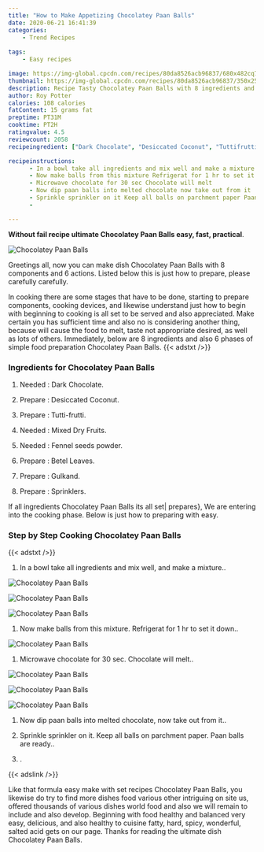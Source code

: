 ```yaml
---
title: "How to Make Appetizing Chocolatey Paan Balls"
date: 2020-06-21 16:41:39
categories:
    - Trend Recipes
    
tags:
    - Easy recipes

image: https://img-global.cpcdn.com/recipes/80da8526acb96837/680x482cq70/chocolatey-paan-balls-recipe-main-photo.jpg
thumbnail: https://img-global.cpcdn.com/recipes/80da8526acb96837/350x250cq70/chocolatey-paan-balls-recipe-main-photo.jpg
description: Recipe Tasty Chocolatey Paan Balls with 8 ingredients and 6 stages of easy cooking.
author: Roy Potter
calories: 108 calories
fatContent: 15 grams fat
preptime: PT31M
cooktime: PT2H
ratingvalue: 4.5
reviewcount: 2058
recipeingredient: ["Dark Chocolate", "Desiccated Coconut", "Tuttifrutti", "Mixed Dry Fruits", "Fennel seeds powder", "Betel Leaves", "Gulkand", "Sprinklers"]

recipeinstructions: 
      - In a bowl take all ingredients and mix well and make a mixture 
      - Now make balls from this mixture Refrigerat for 1 hr to set it down 
      - Microwave chocolate for 30 sec Chocolate will melt 
      - Now dip paan balls into melted chocolate now take out from it 
      - Sprinkle sprinkler on it Keep all balls on parchment paper Paan balls are ready 
      - 

---
```




**Without fail recipe ultimate Chocolatey Paan Balls easy, fast, practical**. 


![Chocolatey Paan Balls](https://img-global.cpcdn.com/recipes/80da8526acb96837/680x482cq70/chocolatey-paan-balls-recipe-main-photo.jpg "Chocolatey Paan Balls")




Greetings all, now you can make dish Chocolatey Paan Balls with 8 components and 6 actions. Listed below this is just how to prepare, please carefully carefully.

In cooking there are some stages that have to be done, starting to prepare components, cooking devices, and likewise understand just how to begin with beginning to cooking is all set to be served and also appreciated. Make certain you has sufficient time and also no is considering another thing, because will cause the food to melt, taste not appropriate desired, as well as lots of others. Immediately, below are 8 ingredients and also 6 phases of simple food preparation Chocolatey Paan Balls.
{{< adstxt />}}

### Ingredients for Chocolatey Paan Balls


1. Needed  : Dark Chocolate.

1. Prepare  : Desiccated Coconut.

1. Prepare  : Tutti-frutti.

1. Needed  : Mixed Dry Fruits.

1. Needed  : Fennel seeds powder.

1. Prepare  : Betel Leaves.

1. Prepare  : Gulkand.

1. Prepare  : Sprinklers.



If all ingredients Chocolatey Paan Balls its all set| prepares}, We are entering into the cooking phase. Below is just how to preparing with easy.

### Step by Step Cooking Chocolatey Paan Balls

{{< adstxt />}}


1. In a bowl take all ingredients and mix well, and make a mixture..



![Chocolatey Paan Balls](https://img-global.cpcdn.com/steps/5c4686b8273fbc82/160x128cq70/chocolatey-paan-balls-recipe-step-1-photo.jpg" "Chocolatey Paan Balls")

![Chocolatey Paan Balls](https://img-global.cpcdn.com/steps/4b3d36b940f86a8b/160x128cq70/chocolatey-paan-balls-recipe-step-1-photo.jpg" "Chocolatey Paan Balls")

![Chocolatey Paan Balls](https://img-global.cpcdn.com/steps/81547cc4993b23a9/160x128cq70/chocolatey-paan-balls-recipe-step-1-photo.jpg" "Chocolatey Paan Balls")



1. Now make balls from this mixture. Refrigerat for 1 hr to set it down..



![Chocolatey Paan Balls](https://img-global.cpcdn.com/steps/b30d97bdbd725b03/160x128cq70/chocolatey-paan-balls-recipe-step-2-photo.jpg" "Chocolatey Paan Balls")



1. Microwave chocolate for 30 sec. Chocolate will melt..



![Chocolatey Paan Balls](https://img-global.cpcdn.com/steps/af58926b7c3718cd/160x128cq70/chocolatey-paan-balls-recipe-step-3-photo.jpg" "Chocolatey Paan Balls")

![Chocolatey Paan Balls](https://img-global.cpcdn.com/steps/d73662e6aa3c22d3/160x128cq70/chocolatey-paan-balls-recipe-step-3-photo.jpg" "Chocolatey Paan Balls")

![Chocolatey Paan Balls](https://img-global.cpcdn.com/steps/6d20fff16ce7f5e0/160x128cq70/chocolatey-paan-balls-recipe-step-3-photo.jpg" "Chocolatey Paan Balls")



1. Now dip paan balls into melted chocolate, now take out from it..



1. Sprinkle sprinkler on it. Keep all balls on parchment paper. Paan balls are ready..



1. .





{{< adslink />}}

Like that formula easy make with set recipes Chocolatey Paan Balls, you likewise do try to find more dishes food various other intriguing on site us, offered thousands of various dishes world food and also we will remain to include and also develop. Beginning with food healthy and balanced very easy, delicious, and also healthy to cuisine fatty, hard, spicy, wonderful, salted acid gets on our page. Thanks for reading the ultimate dish Chocolatey Paan Balls.
